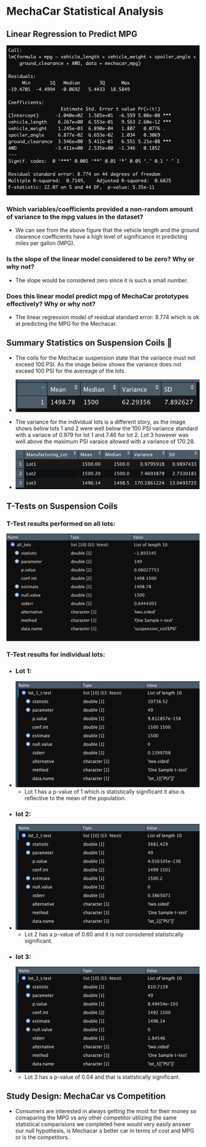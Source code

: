 # MechaCar Statistical Analysis 

## Linear Regression to Predict MPG

![](https://github.com/fuentesjo6/MechaCar_Statistical_Analysis/blob/main/Resources/linear_regrssion.png)

### Which variables/coefficients provided a non-random amount of variance to the mpg values in the dataset?
  - We can see from the above figure that the vehicle length and the ground clearence coefficients have a high level of significance in predicting miles per gallon (MPG). 

### Is the slope of the linear model considered to be zero? Why or why not?
  - The slope would be considered zero since it is such a small number.

### Does this linear model predict mpg of MechaCar prototypes effectively? Why or why not?

  - The linear regression model of residual standard error: 8.774 which is ok at predicting the MPG for the Mechacar.



## Summary Statistics on Suspension Coils 🧰

  - The coils for the Mechacar suspension state that the variance must not exceed 100 PSI. As the image below shows the variance does not exceed 100 PSI for the avereage of the lots.
  
  
  - ![](https://github.com/fuentesjo6/MechaCar_Statistical_Analysis/blob/main/Resources/total_summary_coil.png)
  
  - The variance for the individual lots is a different story, as the image shows below lots 1 and 2 were well below the 100 PSI variance standard with a variace of 0.979 for lot 1 and 7.46 for lot 2. Lot 3 however was well above the maximum PSI varaice allowed with a variance of 170.28. 
  
  
  - ![](https://github.com/fuentesjo6/MechaCar_Statistical_Analysis/blob/main/Resources/lot_summary_stats.png)

## T-Tests on Suspension Coils

### T-Test results performed on all lots:
![](https://github.com/fuentesjo6/MechaCar_Statistical_Analysis/blob/main/Resources/T.Test_all_lots.png)

### T-Test results for individual lots:
  - ### Lot 1:
  - ![](https://github.com/fuentesjo6/MechaCar_Statistical_Analysis/blob/main/Resources/lot1_t-test.png)
      - Lot 1 has a p-value of 1 which is statistically significant it also is reflective to the mean of the population. 
  - ### lot 2:
  - ![](https://github.com/fuentesjo6/MechaCar_Statistical_Analysis/blob/main/Resources/lot2_t-test.png)
      - Lot 2 has a p-value of 0.60 and it is not considered statistically significant. 
  - ### lot 3:
  - ![](https://github.com/fuentesjo6/MechaCar_Statistical_Analysis/blob/main/Resources/lot3_t-test.png)
      - Lot 3 has a p-value of 0.04 and that is statistically significant. 

## Study Design: MechaCar vs Competition

  - Consumers are interested in always getting the most for their money so comaparing the MPG vs any other competitor utilizing the same statistical comparisions we completed here would very easily answer our null hypothesis, is Mechacar a better car in terms of cost and MPG or is the competitors. 

